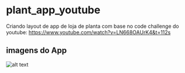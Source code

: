 # plant_app_youtube

Criando layout de app de loja de planta com base no code challenge do youtube: https://www.youtube.com/watch?v=LN668OAUrK4&t=112s

## imagens do App

![alt text](https://github.com/leowevertonsantos/youtube-flutter-plant-app/tree/main/assets/images/img.png?raw=true)

